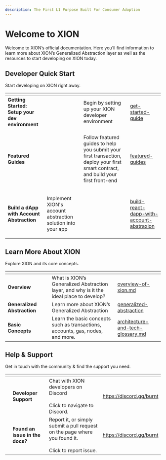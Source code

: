 ```yaml
---
description: The First L1 Purpose Built For Consumer Adoption
---
```


# Welcome to XION

Welcome to XION’s official documentation. Here you’ll find information to learn more about XION’s Generalized Abstraction layer as well as the resources to start developing on XION today.



## Developer Quick Start

Start developing on XION right away.

<table data-view="cards"><thead><tr><th></th><th></th><th></th><th data-hidden data-card-target data-type="content-ref"></th></tr></thead><tbody><tr><td><strong>Getting Started: Setup your dev environment</strong></td><td></td><td>Begin by setting up your XION developer environment</td><td><a href="develop/get-started-guide/">get-started-guide</a></td></tr><tr><td><strong>Featured Guides</strong></td><td><br></td><td><p>Follow featured guides to help you submit your first transaction, deploy your first smart contract, and build your first front-end</p><p></p><p></p></td><td><a href="develop/featured-guides/">featured-guides</a></td></tr><tr><td><strong>Build a dApp with Account Abstraction</strong></td><td><p></p><p>Implement XION's account abstraction solution into your app</p></td><td></td><td><a href="develop/featured-guides/build-react-dapp-with-account-abstraxion/">build-react-dapp-with-account-abstraxion</a></td></tr></tbody></table>

## Learn More About XION

Explore XION and its core concepts.

<table data-view="cards"><thead><tr><th></th><th></th><th></th><th data-hidden data-card-target data-type="content-ref"></th></tr></thead><tbody><tr><td><strong>Overview</strong></td><td></td><td>What is XION’s Generalized Abstraction layer, and why is it the ideal place to develop?<br></td><td><a href="learn/learn-about-xion/overview-of-xion.md">overview-of-xion.md</a></td></tr><tr><td><strong>Generalized Abstraction</strong></td><td></td><td>Learn more about XION’s Generalized Abstraction</td><td><a href="learn/learn-about-xion/generalized-abstraction/">generalized-abstraction</a></td></tr><tr><td><strong>Basic Concepts</strong></td><td></td><td>Learn the basic concepts such as transactions, accounts, gas, nodes, and more.</td><td><a href="learn/learn-about-xion/architecture-and-tech-glossary.md">architecture-and-tech-glossary.md</a></td></tr></tbody></table>



## Help & Support

Get in touch with the community & find the support you need.

<table data-view="cards"><thead><tr><th></th><th></th><th></th><th data-hidden data-card-target data-type="content-ref"></th></tr></thead><tbody><tr><td></td><td><strong>Developer Support</strong></td><td>Chat with XION developers on Discord<br><br>Click to navigate to Discord.</td><td><a href="https://discord.gg/burnt">https://discord.gg/burnt</a></td></tr><tr><td></td><td><strong>Found an issue in the docs?</strong></td><td>Report it, or simply submit a pull request on the page where you found it.<br><br>Click to report issue.</td><td><a href="https://discord.gg/burnt">https://discord.gg/burnt</a></td></tr></tbody></table>
